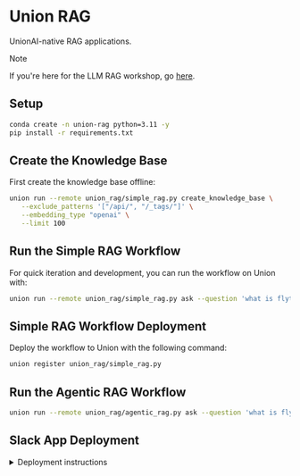 # Union RAG

UnionAI-native RAG applications.

> [!NOTE]
> If you're here for the LLM RAG workshop, go [here](./WORKSHOP.md).

## Setup

```bash
conda create -n union-rag python=3.11 -y
pip install -r requirements.txt
```

## Create the Knowledge Base

First create the knowledge base offline:

```bash
union run --remote union_rag/simple_rag.py create_knowledge_base \
   --exclude_patterns '["/api/", "/_tags/"]' \
   --embedding_type "openai" \
   --limit 100
```

## Run the Simple RAG Workflow

For quick iteration and development, you can run the workflow on Union with:

```bash
union run --remote union_rag/simple_rag.py ask --question 'what is flytekit?'
```

## Simple RAG Workflow Deployment

Deploy the workflow to Union with the following command:

```bash
union register union_rag/simple_rag.py
```

## Run the Agentic RAG Workflow

```bash
union run --remote union_rag/agentic_rag.py ask --question 'what is flytekit?'
```

## Slack App Deployment

<details>
<summary>Deployment instructions</summary>
<br>

Install [sam cli](https://docs.aws.amazon.com/serverless-application-model/latest/developerguide/install-sam-cli.html).

We'll use [bolt](https://slack.dev/bolt-python) to create a slack bot and
`sam cli` to deploy a lambda function that will serve as one of the backend
layers for our question-answering slackbot.

1. Follow the [Bolt getting started](https://slack.dev/bolt-python/tutorial/getting-started)
   guide to create a slack app.
   - Follow the instructions to create a `SLACK_BOT_TOKEN` and `SLACK_SIGNING_SECRET`.
   - Create a `UNIONAI_SERVERLESS_API_KEY` using `unionai create app union-rag`
2. Create a `secrets.txt` file to store these credentials. This file is ignored by
   git and should look something like this:

   ```
   SLACK_BOT_TOKEN=<SLACK_BOT_TOKEN>
   SLACK_SIGNING_SECRET=<SLACK_SIGNING_SECRET>
   UNIONAI_SERVERLESS_API_KEY=<UNIONAI_SERVERLESS_API_KEY>
   ```

3. Export the secrets to your environment:

   ```bash
   export $(cat secrets.txt | xargs)
   ```

4. Create the `deploy.yaml` file:

   ```
   cat template.yaml | envsubst > deploy.yaml
   ```

5. Make sure your `~/.aws/credentials` file is properly configured with your
   `aws_access_key_id` and `aws_secret_access_key`.
6. Login to AWS ECR. First do `aws configure sso`, then:

   ```bash
   aws sso login --profile <PROFILE>
   ```

7. Run `sam build --template deploy.yaml` to build the app.
5. Run `sam deploy --guided` to deploy the app to AWS. This will ask you a
   series of questions on specific values you want to use for the deployment.
   In the end you should see an output like this:

   ```
   CloudFormation outputs from deployed stack
   -----------------------------------------------------------------------------------------------------------------
   Outputs
   -----------------------------------------------------------------------------------------------------------------
   Key                 UnionRagApi
   Description         API Gateway endpoint URL for Prod stage for union rag function
   Value               https://xyz.execute-api.us-east-2.amazonaws.com/Prod/

   Key                 UnionRagFunctionIamRole
   Description         Implicit IAM Role created for union rag function
   Value               arn:aws:iam::xyz:role/union-rag-UnionRagFunctionRole-xyz

   Key                 UnionRagFunction
   Description         union rag Lambda Function ARN
   Value               arn:aws:lambda:us-east-2:xyz:function:union-rag-UnionRagFunction-xyz
   -----------------------------------------------------------------------------------------------------------------

   Successfully created/updated stack - union-rag in us-east-2
   ```

6. Now test your slack app by installing it in your slack workspace and typing
   `@flyte-attendant what is flytekit?`. You should see an initial response
   from the bot, followed by the answer to your question.

</details>
